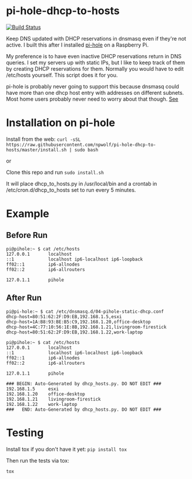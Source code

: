 # pi-hole-dhcp-to-hosts
[![Build Status](https://travis-ci.org/npwolf/pi-hole-dhcp-to-hosts.svg?branch=master)](https://travis-ci.org/npwolf/pi-hole-dhcp-to-hosts)

Keep DNS updated with DHCP reservations in dnsmasq even if they're not active. I built this after I installed [pi-hole](https://pi-hole.net/) on a Raspberry Pi.

My preference is to have even inactive DHCP reservations return in DNS queries. I set my servers up with static IPs, but I like to keep track of them by creating DHCP reservations for them. Normally you would have to edit /etc/hosts yourself. This script does it for you.

pi-hole is probably never going to support this because dnsmasq could have more than one dhcp host entry with addresses on different subnets. Most home users probably never need to worry about that though. [See](http://lists.thekelleys.org.uk/pipermail/dnsmasq-discuss/2015q2/009396.html)

# Installation on pi-hole

Install from the web:
`curl -sSL https://raw.githubusercontent.com/npwolf/pi-hole-dhcp-to-hosts/master/install.sh | sudo bash`

or

Clone this repo and run 
`sudo install.sh`

It will place dhcp_to_hosts.py in /usr/local/bin and a crontab in /etc/cron.d/dhcp_to_hosts set to run every 5 minutes.

# Example 

## Before Run
```
pi@pihole:~ $ cat /etc/hosts
127.0.0.1       localhost
::1             localhost ip6-localhost ip6-loopback
ff02::1         ip6-allnodes
ff02::2         ip6-allrouters

127.0.1.1       pihole
```

## After Run
```
pi@pi-hole:~ $ cat /etc/dnsmasq.d/04-pihole-static-dhcp.conf
dhcp-host=80:51:62:2F:D9:EB,192.168.1.5,esxi
dhcp-host=1A:B8:93:BE:B5:C9,192.168.1.20,office-desktop
dhcp-host=4C:77:10:56:1E:8B,192.168.1.21,livingroom-firestick
dhcp-host=80:51:62:2F:D9:EB,192.168.1.22,work-laptop
```

```
pi@pihole:~ $ cat /etc/hosts
127.0.0.1       localhost
::1             localhost ip6-localhost ip6-loopback
ff02::1         ip6-allnodes
ff02::2         ip6-allrouters

127.0.1.1       pihole

### BEGIN: Auto-Generated by dhcp_hosts.py. DO NOT EDIT ###
192.168.1.5     esxi
192.168.1.20    office-desktop
192.168.1.21    livingroom-firestick
192.168.1.22    work-laptop
###   END: Auto-Generated by dhcp_hosts.py. DO NOT EDIT ###
```

# Testing

Install tox if you don't have it yet:
```pip install tox```

Then run the tests via tox:

```tox```
